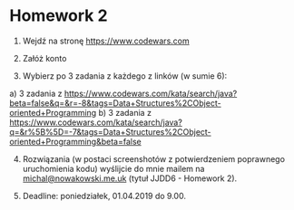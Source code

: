 # Homework 2
  
1. Wejdź na stronę https://www.codewars.com

2. Załóż konto

3. Wybierz po 3 zadania z każdego z linków (w sumie 6):

a) 3 zadania z https://www.codewars.com/kata/search/java?beta=false&q=&r=-8&tags=Data+Structures%2CObject-oriented+Programming
b) 3 zadania z https://www.codewars.com/kata/search/java?q=&r%5B%5D=-7&tags=Data+Structures%2CObject-oriented+Programming&beta=false

4. Rozwiązania (w postaci screenshotów z potwierdzeniem poprawnego uruchomienia kodu) wyślijcie do mnie mailem na michal@nowakowski.me.uk (tytuł JJDD6 - Homework 2).

5. Deadline: poniedziałek, 01.04.2019 do 9.00.
